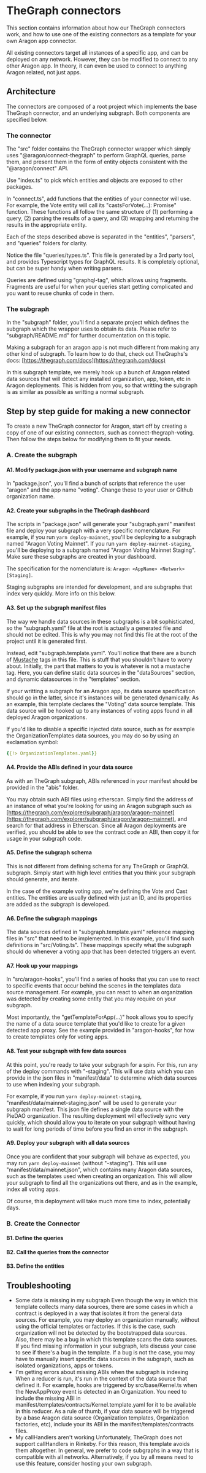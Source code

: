 # TheGraph connectors

This section contains information about how our TheGraph connectors work, and how to use one of the existing connectors as a template for your own Aragon app connector.

All existing connectors target all instances of a specific app, and can be deployed on any network. However, they can be modified to connect to any other Aragon app. In theory, it can even be used to connect to anything Aragon related, not just apps.

## Architecture

The connectors are composed of a root project which implements the base TheGraph connector, and an underlying subgraph. Both components are specified below.

### The connector

The "src" folder contains the TheGraph connector wrapper which simply uses "@aragon/connect-thegraph" to perform GraphQL queries, parse them, and present them in the form of entity objects consistent with the "@aragon/connect" API.

Use "index.ts" to pick which entities and objects are exposed to other packages.

In "connect.ts", add functions that the entities of your connector will use. For example, the Vote entity will call its "castsForVote\(...\): Promise" function. These functions all follow the same structure of \(1\) performing a query, \(2\) parsing the results of a query, and \(3\) wrapping and returning the results in the appropriate entity.

Each of the steps described above is separated in the "entities", "parsers", and "queries" folders for clarity.

Notice the file "queries/types.ts". This file is generated by a 3rd party tool, and provides Typescript types for GraphQL results. It is completely optional, but can be super handy when writing parsers.

Queries are defined using "graphql-tag", which allows using fragments. Fragments are useful for when your queries start getting complicated and you want to reuse chunks of code in them.

### The subgraph

In the "subgraph" folder, you'll find a separate project which defines the subgraph which the wrapper uses to obtain its data. Please refer to "subgraph/README.md" for further documentation on this topic.

Making a subgraph for an aragon app is not much different from making any other kind of subgraph. To learn how to do that, check out TheGraphs's docs: [https://thegraph.com/docs](https://thegraph.com/docs)

In this subgraph template, we merely hook up a bunch of Aragon related data sources that will detect any installed organization, app, token, etc in Aragon deployments. This is hidden from you, so that writting the subgraph is as similar as possible as writting a normal subgraph.

## Step by step guide for making a new connector

To create a new TheGraph connector for Aragon, start off by creating a copy of one of our existing connectors, such as connect-thegraph-voting. Then follow the steps below for modifying them to fit your needs.

### A. Create the subgraph

#### A1. Modify package.json with your username and subgraph name

In "package.json", you'll find a bunch of scripts that reference the user "aragon" and the app name "voting". Change these to your user or Github organization name.

#### A2. Create your subgraphs in the TheGraph dashboard

The scripts in "package.json" will generate your "subgraph.yaml" manifest file and deploy your subgraph with a very specific nomenclature. For example, if you run `yarn deploy-mainnet`, you'll be deploying to a subgraph named "Aragon Voting Mainnet". If you run `yarn deploy-mainnet-staging`, you'll be deploying to a subgraph named "Aragon Voting Mainnet Staging". Make sure these subgraphs are created in your dashboard.

The specification for the nomenclature is: `Aragon <AppName> <Network> [Staging]`.

Staging subgraphs are intended for development, and are subgraphs that index very quickly. More info on this below.

#### A3. Set up the subgraph manifest files

The way we handle data sources in these subgraphs is a bit sophisticated, so the "subgraph.yaml" file at the root is actually a generated file and should not be edited. This is why you may not find this file at the root of the project until it is generated first.

Instead, edit "subgraph.template.yaml". You'll notice that there are a bunch of [Mustache](https://mustache.github.io) tags in this file. This is stuff that you shouldn't have to worry about. Initially, the part that matters to you is whatever is not a mustache tag. Here, you can define static data sources in the "dataSources" section, and dynamic datasources in the "templates" section.

If your writting a subgraph for an Aragon app, its data source specification should go in the latter, since it's instances will be generated dynamically. As an example, this template declares the "Voting" data source template. This data source will be hooked up to any instances of voting apps found in all deployed Aragon organizations.

If you'd like to disable a specific injected data source, such as for example the OrganizationTemplates data sources, you may do so by using an exclamation symbol:

```yaml
{{!> OrganizationTemplates.yaml}}
```

#### A4. Provide the ABIs defined in your data source

As with an TheGraph subgraph, ABIs referenced in your manifest should be provided in the "abis" folder.

You may obtain such ABI files using etherscan. Simply find the address of an instance of what you're looking for using an Aragon subgraph such as [https://thegraph.com/explorer/subgraph/aragon/aragon-mainnet](https://thegraph.com/explorer/subgraph/aragon/aragon-mainnet), and search for that address in Etherscan. Since all Aragon deployments are verified, you should be able to see the contract code an ABI, then copy it for usage in your subgraph code.

#### A5. Define the subgraph schema

This is not different from defining schema for any TheGraph or GraphQL subgraph. Simply start with high level entities that you think your subgraph should generate, and iterate.

In the case of the example voting app, we're defining the Vote and Cast entities. The entities are usually defined with just an ID, and its properties are added as the subgraph is developed.

#### A6. Define the subgraph mappings

The data sources defined in "subgraph.template.yaml" reference mapping files in "src" that need to be implemented. In this example, you'll find such definitions in "src/Voting.ts". These mappings specify what the subgraph should do whenever a voting app that has been detected triggers an event.

#### A7. Hook up your mappings

In "src/aragon-hooks", you'll find a series of hooks that you can use to react to specific events that occur behind the scenes in the templates data source management. For example, you can react to when an organization was detected by creating some entity that you may require on your subgraph.

Most importantly, the "getTemplateForApp\(...\)" hook allows you to specify the name of a data source template that you'd like to create for a given detected app proxy. See the example provided in "aragon-hooks", for how to create templates only for voting apps.

#### A8. Test your subgraph with few data sources

At this point, you're ready to take your subgraph for a spin. For this, run any of the deploy commands with "-staging". This will use data which you can provide in the json files in "manifest/data" to determine which data sources to use when indexing your subgraph.

For example, if you run `yarn deploy-mainnet-staging`, "manifest/data/mainnet-staging.json" will be used to generate your subgraph manifest. This json file defines a single data source with the PieDAO organization. The resulting deployment will effectively sync very quickly, which should allow you to iterate on your subgraph without having to wait for long periods of time before you find an error in the subgraph.

#### A9. Deploy your subgraph with all data sources

Once you are confident that your subgraph will behave as expected, you may run `yarn deploy-mainnet` \(without "-staging"\). This will use "manifest/data/mainnet.json", which contains many Aragon data sources, such as the templates used when creating an organization. This will allow your subgraph to find all the organizations out there, and as in the example, index all voting apps.

Of course, this deployment will take much more time to index, potentially days.

### B. Create the Connector

#### B1. Define the queries

#### B2. Call the queries from the connector

#### B3. Define the entities

## Troubleshooting

* Some data is missing in my subgraph Even though the way in which this template collects many data sources, there are some cases in which a contract is deployed in a way that isolates it from the general data sources. For example, you may deploy an organization manually, without using the official templates or factories. If this is the case, such organization will not be detected by the bootstrapped data sources. Also, there may be a bug in which this template scans the data sources. If you find missing information in your subgraph, lets discuss your case to see if there's a bug in the template. If a bug is not the case, you may have to manually insert specific data sources in the subgraph, such as isolated organizations, apps or tokens.
* I'm getting errors about missing ABIs when the subgraph is indexing When a reducer is run, it's run in the context of the data source that defined it. For example, hooks are triggered by src/base/Kernel.ts when the NewAppProxy event is detected in an Organization. You need to include the missing ABI in manifest/templates/contracts/Kernel.template.yaml for it to be available in this reducer. As a rule of thumb, if your data source will be triggered by a base Aragon data source \(Organization templates, Organization factories, etc\), include your its ABI in the manifest/templates/contracts files.
* My callHandlers aren't working Unfortunately, TheGraph does not support callHandlers in Rinkeby. For this reason, this template avoids them altogether. In general, we prefer to code subgraphs in a way that is compatible with all networks. Alternatively, if you by all means need to use this feature, consider hosting your own subgraph.

